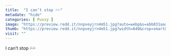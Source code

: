 ```yaml
---
title:  "I can’t stop 💦💦"
metadate: "hide"
categories: [ Pussy ]
image: "https://preview.redd.it/nnpveyjrn4m51.jpg?auto=webp&s=abb831aaadca019f1e82bf16068b60fe5ea229fc"
thumb: "https://preview.redd.it/nnpveyjrn4m51.jpg?width=640&crop=smart&auto=webp&s=58d8f650e04a495a6b463f4bf7d89a2fda0cf7e2"
visit: ""
---
```

I can’t stop 💦💦
